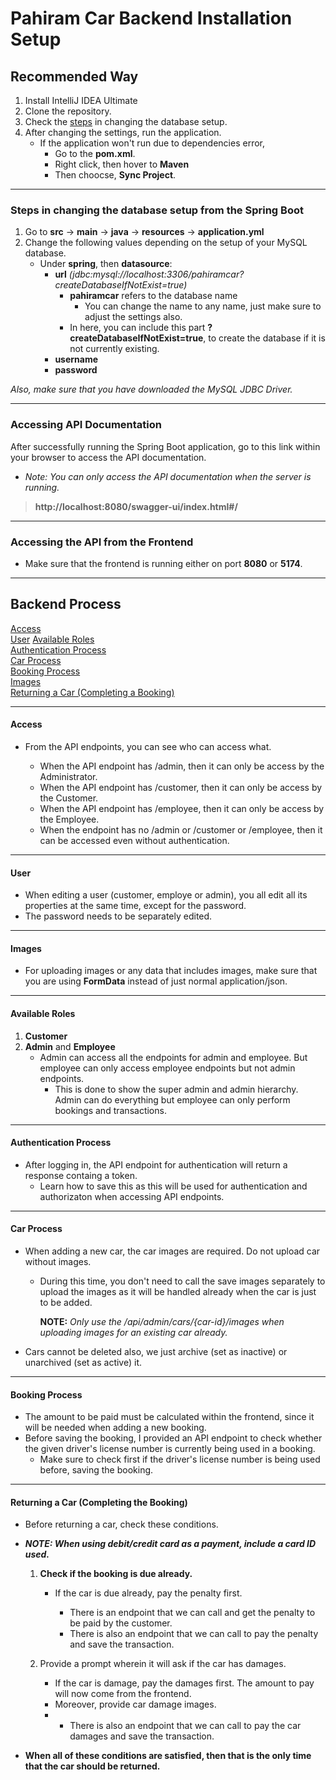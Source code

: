 # Pahiram Car Backend Installation Setup

## Recommended Way
1. Install IntelliJ IDEA Ultimate
2. Clone the repository.
3. Check the [steps](#steps-in-changing-the-database-setup-from-the-spring-boot) in changing the database setup.
4. After changing the settings, run the application.
   - If the application won't run due to dependencies error,
     - Go to the **pom.xml**.
     - Right click, then hover to **Maven**
     - Then choocse, **Sync Project**.
---
### Steps in changing the database setup from the Spring Boot
1. Go to **src** -> **main** -> **java** -> **resources** -> **application.yml**
2. Change the following values depending on the setup of your MySQL database.
   - Under **spring**, then **datasource**:
     - **url** *(jdbc:mysql://localhost:3306/pahiramcar?createDatabaseIfNotExist=true)*
       - **pahiramcar** refers to the database name
         - You can change the name to any name, just make sure to adjust the settings also.  
       - In here, you can include this part **?createDatabaseIfNotExist=true**, to create the database if it is not currently existing.
     - **username**
     - **password**  
    
*Also, make sure that you have downloaded the MySQL JDBC Driver.*

---
### Accessing API Documentation
After successfully running the Spring Boot application, go to this link within your browser to access the API documentation.  
- *Note: You can only access the API documentation when the server is running.*  
> **http://localhost:8080/swagger-ui/index.html#/**
---
### Accessing the API from the Frontend
* Make sure that the frontend is running either on port **8080** or **5174**.
---

  
## Backend Process
[Access](#access)  
[User](#user)
[Available Roles](#available-roles)  
[Authentication Process](#authentication-process)  
[Car Process](#car-process)  
[Booking Process](#booking-process)  
[Images](#images)  
[Returning a Car (Completing a Booking)](#returning-a-car-completing-the-booking)


---
  #### Access
  - From the API endpoints, you can see who can access what.
    
    - When the API endpoint has /admin, then it can only be access by the Administrator.
    - When the API endpoint has /customer, then it can only be access by the Customer.
    - When the API endpoint has /employee, then it can only be access by the Employee.
    - When the endpoint has no /admin or /customer or /employee, then it can be accessed even without authentication.

---
  #### User
  - When editing a user (customer, employe or admin), you all edit all its properties at the same time, except for the password.
  - The password needs to be separately edited.
---
  #### Images
- For uploading images or any data that includes images, make sure that you are using **FormData** instead of just normal application/json.

---
  #### Available Roles
  1. **Customer**
  2. **Admin** and **Employee**
     - Admin can access all the endpoints for admin and employee. But employee can only access employee endpoints but not admin endpoints.
       - This is done to show the super admin and admin hierarchy. Admin can do everything but employee can only perform bookings and transactions.

---
  #### Authentication Process
  - After logging in, the API endpoint for authentication will return a response containg a token.
    - Learn how to save this as this will be used for authentication and authorizaton when accessing API endpoints.

---
  #### Car Process
  - When adding a new car, the car images are required. Do not upload car without images.
     - During this time, you don't need to call the save images separately to upload the images as it will be handled already when the car is just to be added.
       
       **NOTE:** _Only use the /api/admin/cars/{car-id}/images when uploading images for an existing car already._
  - Cars cannot be deleted also, we just archive (set as inactive) or unarchived (set as active) it.

---
  #### Booking Process
  - The amount to be paid must be calculated within the frontend, since it will be needed when adding a new booking.
  - Before saving the booking, I provided an API endpoint to check whether the given driver's license number is currently being used in a booking. 
    - Make sure to check first if the driver's license number is being used before, saving the booking.
---
  #### Returning a Car (Completing the Booking)
  - Before returning a car, check these conditions.
  - _**NOTE: When using debit/credit card as a payment, include a card ID used.**_
    
    1. **Check if the booking is due already.**
    
       - If the car is due already, pay the penalty first.
    
         - There is an endpoint that we can call and get the penalty to be paid by the customer.
         - There is also an endpoint that we can call to pay the penalty and save the transaction.
    2. Provide a prompt wherein it will ask if the car has damages.

         - If the car is damage, pay the damages first. The amount to pay will now come from the frontend.
         - Moreover, provide car damage images.
         - 
            - There is also an endpoint that we can call to pay the car damages and save the transaction.
          
- **When all of these conditions are satisfied, then that is the only time that the car should be returned.**


